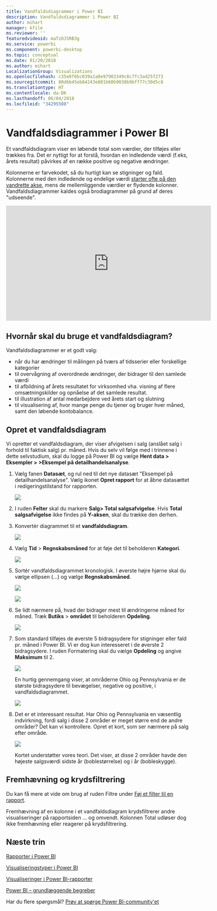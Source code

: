 ```yaml
---
title: Vandfaldsdiagrammer i Power BI
description: Vandfaldsdiagrammer i Power BI
author: mihart
manager: kfile
ms.reviewer: ''
featuredvideoid: maTzOJSRB3g
ms.service: powerbi
ms.component: powerbi-desktop
ms.topic: conceptual
ms.date: 01/20/2018
ms.author: mihart
LocalizationGroup: Visualizations
ms.openlocfilehash: c35e0f6bc039a1a0e97983349c8c7fc3ad25f273
ms.sourcegitcommit: 80d6b45eb84243e801b60b9038b9bff77c30d5c8
ms.translationtype: HT
ms.contentlocale: da-DK
ms.lasthandoff: 06/04/2018
ms.locfileid: "34295508"
---
```

# <a name="waterfall-charts-in-power-bi"></a>Vandfaldsdiagrammer i Power BI
Et vandfaldsdiagram viser en løbende total som værdier, der tilføjes eller trækkes fra. Det er nyttigt for at forstå, hvordan en indledende værdi (f.eks, årets resultat) påvirkes af en række positive og negative ændringer.

Kolonnerne er farvekodet, så du hurtigt kan se stigninger og fald. Kolonnerne med den indledende og endelige værdi [starter ofte på den vandrette akse](https://support.office.com/article/Create-a-waterfall-chart-in-Office-2016-for-Windows-8de1ece4-ff21-4d37-acd7-546f5527f185#BKMK_Float "start på den vandrette akse"), mens de mellemliggende værdier er flydende kolonner. Vandfaldsdiagrammer kaldes også brodiagrammer på grund af deres "udseende".

<iframe width="560" height="315" src="https://www.youtube.com/embed/qKRZPBnaUXM" frameborder="0" allow="autoplay; encrypted-media" allowfullscreen></iframe>

## <a name="when-to-use-a-waterfall-chart"></a>Hvornår skal du bruge et vandfaldsdiagram?
Vandfaldsdiagrammer er et godt valg:

* når du har ændringer til målingen på tværs af tidsserier eller forskellige kategorier
* til overvågning af overordnede ændringer, der bidrager til den samlede værdi
* til afbildning af årets resultatet for virksomhed vha. visning af flere omsætningskilder og opnåelse af det samlede resultat.
* til illustration af antal medarbejdere ved årets start og slutning
* til visualisering af, hvor mange penge du tjener og bruger hver måned, samt den løbende kontobalance. 

## <a name="create-a-waterfall-chart"></a>Opret et vandfaldsdiagram
Vi opretter et vandfaldsdiagram, der viser afvigelsen i salg (anslået salg i forhold til faktisk salg) pr. måned. Hvis du selv vil følge med i trinnene i dette selvstudium, skal du logge på Power BI og vælge **Hent data \> Eksempler > \>Eksempel på detailhandelsanalyse**. 

1. Vælg fanen **Datasæt**, og rul ned til det nye datasæt "Eksempel på detailhandelsanalyse".  Vælg ikonet **Opret rapport** for at åbne datasættet i redigeringstilstand for rapporten. 
   
    ![](media/power-bi-visualization-waterfall-charts/power-bi-waterfall-report.png)
2. I ruden **Felter** skal du markere **Salg\> Total salgsafvigelse**. Hvis **Total salgsafvigelse** ikke findes på **Y-aksen**, skal du trække den derhen.
3. Konvertér diagrammet til et **vandfaldsdiagram**. 
   
    ![](media/power-bi-visualization-waterfall-charts/convertwaterfall.png)
4. Vælg **Tid** \> **Regnskabsmåned** for at føje det til beholderen **Kategori**. 
   
    ![](media/power-bi-visualization-waterfall-charts/power-bi-waterfall.png)
5. Sortér vandfaldsdiagrammet kronologisk. I øverste højre hjørne skal du vælge ellipsen (...) og vælge **Regnskabsmåned**.
   
    ![](media/power-bi-visualization-waterfall-charts/power-bi-waterfall-sort.png)
   
    ![](media/power-bi-visualization-waterfall-charts/power-bi-waterfall-sorted.png)
6. Se lidt nærmere på, hvad der bidrager mest til ændringerne måned for måned. Træk **Butiks** > **området** til beholderen **Opdeling**.
   
    ![](media/power-bi-visualization-waterfall-charts/power-bi-waterfall-breakdown.png)
7. Som standard tilføjes de øverste 5 bidragsydere for stigninger eller fald pr. måned i Power BI. Vi er dog kun interesseret i de øverste 2 bidragsydere.  I ruden Formatering skal du vælge **Opdeling** og angive **Maksimum** til 2.
   
    ![](media/power-bi-visualization-waterfall-charts/power-bi-waterfall-breakdown-maximum.png)
   
    En hurtig gennemgang viser, at områderne Ohio og Pennsylvania er de største bidragsydere til bevægelser, negative og positive, i vandfaldsdiagrammet. 
   
    ![](media/power-bi-visualization-waterfall-charts/power-bi-waterfall-axis.png)
8. Det er et interessant resultat. Har Ohio og Pennsylvania en væsentlig indvirkning, fordi salg i disse 2 områder er meget større end de andre områder?  Det kan vi kontrollere. Opret et kort, som ser nærmere på salg efter område.  
   
    ![](media/power-bi-visualization-waterfall-charts/power-bi-map.png)
   
    Kortet understøtter vores teori.  Det viser, at disse 2 områder havde den højeste salgsværdi sidste år (boblestørrelse) og i år (bobleskygge).

## <a name="highlighting-and-cross-filtering"></a>Fremhævning og krydsfiltrering
Du kan få mere at vide om brug af ruden Filtre under [Føj et filter til en rapport](power-bi-report-add-filter.md).

Fremhævning af en kolonne i et vandfaldsdiagram krydsfiltrerer andre visualiseringer på rapportsiden ... og omvendt. Kolonnen Total udløser dog ikke fremhævning eller reagerer på krydsfiltrering.

## <a name="next-steps"></a>Næste trin
[Rapporter i Power BI](service-reports.md)

[Visualiseringstyper i Power BI](power-bi-visualization-types-for-reports-and-q-and-a.md)

[Visualiseringer i Power BI-rapporter](power-bi-report-visualizations.md)

[Power BI – grundlæggende begreber](service-basic-concepts.md)

Har du flere spørgsmål? [Prøv at spørge Power BI-community'et](http://community.powerbi.com/)

